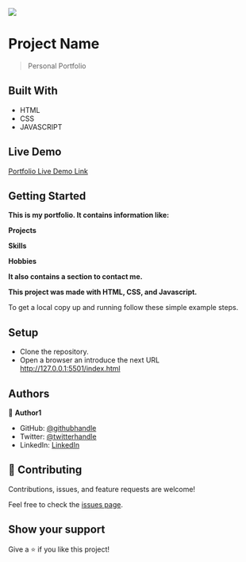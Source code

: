 ![](https://img.shields.io/badge/Microverse-blueviolet)

# Project Name

> Personal Portfolio 


## Built With

- HTML
- CSS
- JAVASCRIPT

## Live Demo

[Portfolio Live Demo Link ](https://santiago220991.github.io/Portfolio/)

## Getting Started

**This is my portfolio. It contains information like:**

**Projects**

**Skills**

**Hobbies**

**It also contains a section to contact me.**

**This project was made with HTML, CSS, and Javascript.**


To get a local copy up and running follow these simple example steps.


## Setup

- Clone the repository.
- Open a browser an introduce the next URL http://127.0.0.1:5501/index.html


## Authors

👤 **Author1**

- GitHub: [@githubhandle](https://github.com/Santiago220991) 
- Twitter: [@twitterhandle](https://twitter.com/SanCardenas10)
- LinkedIn: [LinkedIn](https://www.linkedin.com/in/santiago-cárdenas-671043160/)


## 🤝 Contributing

Contributions, issues, and feature requests are welcome!

Feel free to check the [issues page](https://github.com/Santiago220991/Portfolio/issues).


## Show your support

Give a ⭐️ if you like this project!
